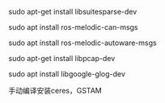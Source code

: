 sudo apt-get install libsuitesparse-dev

sudo apt install ros-melodic-can-msgs

sudo apt install ros-melodic-autoware-msgs

sudo apt-get install libpcap-dev

sudo apt install libgoogle-glog-dev

手动编译安装ceres，GSTAM